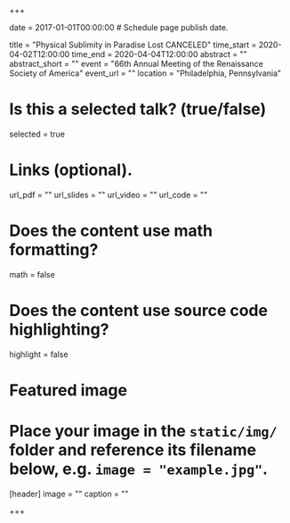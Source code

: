 +++

date = 2017-01-01T00:00:00  # Schedule page publish date.

title = "Physical Sublimity in Paradise Lost CANCELED"
time_start = 2020-04-02T12:00:00
time_end = 2020-04-04T12:00:00
abstract = ""
abstract_short = ""
event = "66th Annual Meeting of the Renaissance Society	of America"
event_url = ""
location = "Philadelphia, Pennsylvania"

# Is this a selected talk? (true/false)
selected = true

# Links (optional).
url_pdf = ""
url_slides = ""
url_video = ""
url_code = ""

# Does the content use math formatting?
math = false

# Does the content use source code highlighting?
highlight = false

# Featured image
# Place your image in the `static/img/` folder and reference its filename below, e.g. `image = "example.jpg"`.
[header]
image = ""
caption = ""

+++
